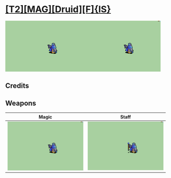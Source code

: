 # [\[T2\]\[MAG\]\[Druid\]\[F\]{IS}](./)

<img src="./6.%20Magic/Magic_000.png" alt="[T2][MAG][Druid][F]{IS} standing" />

## Credits



## Weapons


|Magic |Staff |
|  :---: | :---: |
| <img alt="Magic animation" src="./6.%20Magic/Magic.gif" /> | <img alt="Staff animation" src="./7.%20Staff/Staff.gif" /> |
